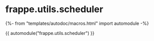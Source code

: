 # frappe.utils.scheduler

{%- from "templates/autodoc/macros.html" import automodule -%}

{{ automodule("frappe.utils.scheduler") }}